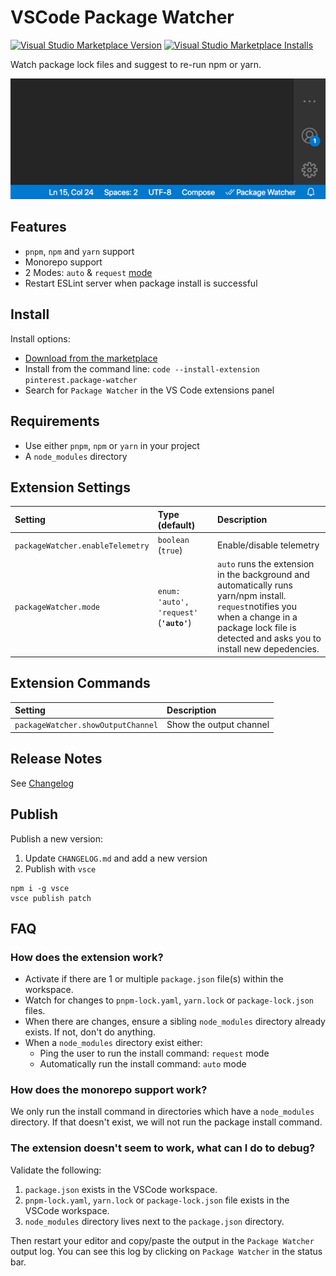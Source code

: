 # VSCode Package Watcher

[![Visual Studio Marketplace Version](https://img.shields.io/visual-studio-marketplace/v/pinterest.package-watcher)](https://marketplace.visualstudio.com/items?itemName=pinterest.package-watcher)
[![Visual Studio Marketplace Installs](https://img.shields.io/visual-studio-marketplace/i/pinterest.package-watcher)](https://marketplace.visualstudio.com/items?itemName=pinterest.package-watcher)

Watch package lock files and suggest to re-run npm or yarn.

<img src="https://raw.githubusercontent.com/christianvuerings/vscode-package-watcher/master/images/package-watcher-animated.gif" width="595" alt="Package Watcher animated gif to show functionality of the VSCode extension" />

## Features

- `pnpm`, `npm` and `yarn` support
- Monorepo support
- 2 Modes: `auto` & `request` [mode](#extension-settings)
- Restart ESLint server when package install is successful

## Install

Install options:

- [Download from the marketplace](https://marketplace.visualstudio.com/items?itemName=pinterest.package-watcher)
- Install from the command line: `code --install-extension pinterest.package-watcher`
- Search for `Package Watcher` in the VS Code extensions panel

## Requirements

- Use either `pnpm`, `npm` or `yarn` in your project
- A `node_modules` directory

## Extension Settings

| Setting                          | Type (default)                           | Description                                                                                                                                                                                               |
| :------------------------------- | :--------------------------------------- | :-------------------------------------------------------------------------------------------------------------------------------------------------------------------------------------------------------- |
| `packageWatcher.enableTelemetry` | `boolean` (`true`)                       | Enable/disable telemetry                                                                                                                                                                                  |
| `packageWatcher.mode`            | `enum: 'auto', 'request'` (**`'auto'`**) | `auto` runs the extension in the background and automatically runs yarn/npm install.<br />`request`notifies you when a change in a package lock file is detected and asks you to install new depedencies. |

## Extension Commands

| Setting                            | Description             |
| :--------------------------------- | :---------------------- |
| `packageWatcher.showOutputChannel` | Show the output channel |

## Release Notes

See [Changelog](./CHANGELOG.md)

## Publish

Publish a new version:

1. Update `CHANGELOG.md` and add a new version
2. Publish with `vsce`

```
npm i -g vsce
vsce publish patch
```

## FAQ

### How does the extension work?

- Activate if there are 1 or multiple `package.json` file(s) within the workspace.
- Watch for changes to `pnpm-lock.yaml`, `yarn.lock` or `package-lock.json` files.
- When there are changes, ensure a sibling `node_modules` directory already exists. If not, don't do anything.
- When a `node_modules` directory exist either:
  - Ping the user to run the install command: `request` mode
  - Automatically run the install command: `auto` mode

### How does the monorepo support work?

We only run the install command in directories which have a `node_modules` directory. If that doesn't exist, we will not run the package install command.

### The extension doesn't seem to work, what can I do to debug?

Validate the following:

1. `package.json` exists in the VSCode workspace.
2. `pnpm-lock.yaml`, `yarn.lock` or `package-lock.json` file exists in the VSCode workspace.
3. `node_modules` directory lives next to the `package.json` directory.

Then restart your editor and copy/paste the output in the `Package Watcher` output log. You can see this log by clicking on `Package Watcher` in the status bar.
